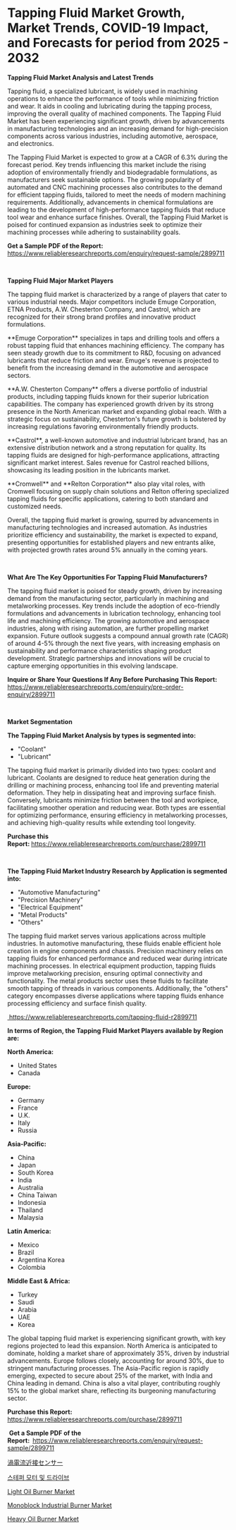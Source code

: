 <p><h1>Tapping Fluid Market Growth, Market Trends, COVID-19 Impact, and Forecasts for period from 2025 - 2032</h1></p><p><strong>Tapping Fluid Market Analysis and Latest Trends</strong></p>
<p><p>Tapping fluid, a specialized lubricant, is widely used in machining operations to enhance the performance of tools while minimizing friction and wear. It aids in cooling and lubricating during the tapping process, improving the overall quality of machined components. The Tapping Fluid Market has been experiencing significant growth, driven by advancements in manufacturing technologies and an increasing demand for high-precision components across various industries, including automotive, aerospace, and electronics.</p><p>The Tapping Fluid Market is expected to grow at a CAGR of 6.3% during the forecast period. Key trends influencing this market include the rising adoption of environmentally friendly and biodegradable formulations, as manufacturers seek sustainable options. The growing popularity of automated and CNC machining processes also contributes to the demand for efficient tapping fluids, tailored to meet the needs of modern machining requirements. Additionally, advancements in chemical formulations are leading to the development of high-performance tapping fluids that reduce tool wear and enhance surface finishes. Overall, the Tapping Fluid Market is poised for continued expansion as industries seek to optimize their machining processes while adhering to sustainability goals.</p></p>
<p><strong>Get a Sample PDF of the Report:&nbsp;</strong> <a href="https://www.reliableresearchreports.com/enquiry/request-sample/2899711?utm_campaign=38&utm_medium=2&utm_source=Github&utm_content=ia&utm_term=16032025&utm_id=tapping-fluid">https://www.reliableresearchreports.com/enquiry/request-sample/2899711</a></p>
<p>&nbsp;</p>
<p><strong>Tapping Fluid Major Market Players</strong></p>
<p><p>The tapping fluid market is characterized by a range of players that cater to various industrial needs. Major competitors include Emuge Corporation, ETNA Products, A.W. Chesterton Company, and Castrol, which are recognized for their strong brand profiles and innovative product formulations.</p><p>**Emuge Corporation** specializes in taps and drilling tools and offers a robust tapping fluid that enhances machining efficiency. The company has seen steady growth due to its commitment to R&D, focusing on advanced lubricants that reduce friction and wear. Emuge's revenue is projected to benefit from the increasing demand in the automotive and aerospace sectors.</p><p>**A.W. Chesterton Company** offers a diverse portfolio of industrial products, including tapping fluids known for their superior lubrication capabilities. The company has experienced growth driven by its strong presence in the North American market and expanding global reach. With a strategic focus on sustainability, Chesterton's future growth is bolstered by increasing regulations favoring environmentally friendly products.</p><p>**Castrol**, a well-known automotive and industrial lubricant brand, has an extensive distribution network and a strong reputation for quality. Its tapping fluids are designed for high-performance applications, attracting significant market interest. Sales revenue for Castrol reached billions, showcasing its leading position in the lubricants market.</p><p>**Cromwell** and **Relton Corporation** also play vital roles, with Cromwell focusing on supply chain solutions and Relton offering specialized tapping fluids for specific applications, catering to both standard and customized needs.</p><p>Overall, the tapping fluid market is growing, spurred by advancements in manufacturing technologies and increased automation. As industries prioritize efficiency and sustainability, the market is expected to expand, presenting opportunities for established players and new entrants alike, with projected growth rates around 5% annually in the coming years.</p></p>
<p>&nbsp;</p>
<p><strong>What Are The Key Opportunities For Tapping Fluid Manufacturers?</strong></p>
<p><p>The tapping fluid market is poised for steady growth, driven by increasing demand from the manufacturing sector, particularly in machining and metalworking processes. Key trends include the adoption of eco-friendly formulations and advancements in lubrication technology, enhancing tool life and machining efficiency. The growing automotive and aerospace industries, along with rising automation, are further propelling market expansion. Future outlook suggests a compound annual growth rate (CAGR) of around 4-5% through the next five years, with increasing emphasis on sustainability and performance characteristics shaping product development. Strategic partnerships and innovations will be crucial to capture emerging opportunities in this evolving landscape.</p></p>
<p><strong>Inquire or Share Your Questions If Any Before Purchasing This Report:</strong> <a href="https://www.reliableresearchreports.com/enquiry/pre-order-enquiry/2899711?utm_campaign=38&utm_medium=2&utm_source=Github&utm_content=ia&utm_term=16032025&utm_id=tapping-fluid">https://www.reliableresearchreports.com/enquiry/pre-order-enquiry/2899711</a></p>
<p>&nbsp;</p>
<p><strong>Market Segmentation</strong></p>
<p><strong>The Tapping Fluid Market Analysis by types is segmented into:</strong></p>
<p><ul><li>"Coolant"</li><li>"Lubricant"</li></ul></p>
<p><p>The tapping fluid market is primarily divided into two types: coolant and lubricant. Coolants are designed to reduce heat generation during the drilling or machining process, enhancing tool life and preventing material deformation. They help in dissipating heat and improving surface finish. Conversely, lubricants minimize friction between the tool and workpiece, facilitating smoother operation and reducing wear. Both types are essential for optimizing performance, ensuring efficiency in metalworking processes, and achieving high-quality results while extending tool longevity.</p></p>
<p><strong>Purchase this Report:&nbsp;</strong><a href="https://www.reliableresearchreports.com/purchase/2899711?utm_campaign=38&utm_medium=2&utm_source=Github&utm_content=ia&utm_term=16032025&utm_id=tapping-fluid">https://www.reliableresearchreports.com/purchase/2899711</a></p>
<p>&nbsp;</p>
<p><strong>The Tapping Fluid Market Industry Research by Application is segmented into:</strong></p>
<p><ul><li>"Automotive Manufacturing"</li><li>"Precision Machinery"</li><li>"Electrical Equipment"</li><li>"Metal Products"</li><li>"Others"</li></ul></p>
<p><p>The tapping fluid market serves various applications across multiple industries. In automotive manufacturing, these fluids enable efficient hole creation in engine components and chassis. Precision machinery relies on tapping fluids for enhanced performance and reduced wear during intricate machining processes. In electrical equipment production, tapping fluids improve metalworking precision, ensuring optimal connectivity and functionality. The metal products sector uses these fluids to facilitate smooth tapping of threads in various components. Additionally, the "others" category encompasses diverse applications where tapping fluids enhance processing efficiency and surface finish quality.</p></p>
<p><a href="https://www.reliableresearchreports.com/tapping-fluid-r2899711?utm_campaign=38&utm_medium=2&utm_source=Github&utm_content=ia&utm_term=16032025&utm_id=tapping-fluid">&nbsp;https://www.reliableresearchreports.com/tapping-fluid-r2899711</a></p>
<p><strong>In terms of Region, the Tapping Fluid Market Players available by Region are:</strong></p>
<p>
    <p> <strong> North America: </strong>
        <ul>
            <li>United States</li>
            <li>Canada</li>
        </ul>
        </p> 
    <p> <strong> Europe: </strong>
        <ul>
            <li>Germany</li>
            <li>France</li>
            <li>U.K.</li>
            <li>Italy</li>
            <li>Russia</li>
        </ul>
        </p> 
    <p> <strong> Asia-Pacific: </strong>
        <ul>
            <li>China</li>
            <li>Japan</li>
            <li>South Korea</li>
            <li>India</li>
            <li>Australia</li>
            <li>China Taiwan</li>
            <li>Indonesia</li>
            <li>Thailand</li>
            <li>Malaysia</li>
        </ul>
        </p> 
    <p> <strong> Latin America: </strong>
        <ul>
            <li>Mexico</li>
            <li>Brazil</li>
            <li>Argentina Korea</li>
            <li>Colombia</li>
        </ul>
        </p> 
    <p> <strong> Middle East & Africa: </strong>
        <ul>
            <li>Turkey</li>
            <li>Saudi</li>
            <li>Arabia</li>
            <li>UAE</li>
            <li>Korea</li>
        </ul>
    </p>
    </p>
<p><p>The global tapping fluid market is experiencing significant growth, with key regions projected to lead this expansion. North America is anticipated to dominate, holding a market share of approximately 35%, driven by industrial advancements. Europe follows closely, accounting for around 30%, due to stringent manufacturing processes. The Asia-Pacific region is rapidly emerging, expected to secure about 25% of the market, with India and China leading in demand. China is also a vital player, contributing roughly 15% to the global market share, reflecting its burgeoning manufacturing sector.</p></p>
<p><strong>Purchase this Report: </strong><a href="https://www.reliableresearchreports.com/purchase/2899711?utm_campaign=38&utm_medium=2&utm_source=Github&utm_content=ia&utm_term=16032025&utm_id=tapping-fluid">https://www.reliableresearchreports.com/purchase/2899711</a></p>
<p>&nbsp;<strong>Get a Sample PDF of the Report:&nbsp;&nbsp;</strong><a href="https://www.reliableresearchreports.com/enquiry/request-sample/2899711?utm_campaign=38&utm_medium=2&utm_source=Github&utm_content=ia&utm_term=16032025&utm_id=tapping-fluid">https://www.reliableresearchreports.com/enquiry/request-sample/2899711</a></p>
<p><strong></strong></p>
<p><p><a href="https://github.com/mohamedbakry57/Market-Research-Report-List-7/blob/main/432171445714.md?utm_campaign=38&utm_medium=2&utm_source=Github&utm_content=ia&utm_term=16032025&utm_id=tapping-fluid">渦電流近接センサー</a></p><p><a href="https://github.com/laholand/Market-Research-Report-List-7/blob/main/507189246346.md?utm_campaign=38&utm_medium=2&utm_source=Github&utm_content=ia&utm_term=16032025&utm_id=tapping-fluid">스테퍼 모터 및 드라이브</a></p><p><a href="https://github.com/gummaarmel83/Market-Research-Report-List-1/blob/main/light-oil-burner-market.md?utm_campaign=38&utm_medium=2&utm_source=Github&utm_content=ia&utm_term=16032025&utm_id=tapping-fluid">Light Oil Burner Market</a></p><p><a href="https://github.com/uldularido/Market-Research-Report-List-1/blob/main/monoblock-industrial-burner-market.md?utm_campaign=38&utm_medium=2&utm_source=Github&utm_content=ia&utm_term=16032025&utm_id=tapping-fluid">Monoblock Industrial Burner Market</a></p><p><a href="https://github.com/widlerumland/Market-Research-Report-List-1/blob/main/heavy-oil-burner-market.md?utm_campaign=38&utm_medium=2&utm_source=Github&utm_content=ia&utm_term=16032025&utm_id=tapping-fluid">Heavy Oil Burner Market</a></p></p>